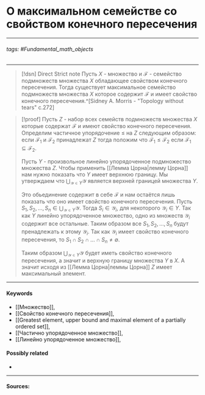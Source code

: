 # О максимальном семействе со свойством конечного пересечения
***
###### tags: #Fundamental_math_objects  
***
>[!dsn] Direct Strict note
>Пусть $X$ - множество и $\mathcal{F}$ - семейство подмножеств множества $X$ обладающее свойством конечного пересечения. Тогда существует максимальное семейство подмножеств множества $X$ которое содержит $\mathcal{F}$ и имеет свойство конечного пересечения.^[Sidney A. Morris - "Topology without tears" c.272]


>[!proof]
>Пусть $Z$ - набор всех семейств подмножеств множества $X$ которые содержат $\mathcal{F}$ и имеют свойство конечного пересечения. Определим частичное упорядочение $\le$ на $Z$ следующим образом: если $\mathcal{F}_{1}$ и $\mathcal{F}_{2}$ принадлежат $Z$ тогда положим что $\mathcal{F}_{1}\le\mathcal{F}_{2}$ если $\mathcal{F}_{1}\subseteq\mathcal{F}_{2}$.
>
>Пусть $Y$ - произвольное линейно упорядоченное подмножество множества $Z$. Чтобы применить [[Лемма Цорна|лемму Цорна]] нам нужно показать что $Y$ имеет верхнюю границу. Мы утверждаем что $\bigcup_{\mathcal{Y}\in Y}\mathcal{Y}$ является верхней границей множества $Y$.
>
>Это обьединение содержит в себе $\mathcal{F}$ и нам остаётся лишь показать что оно имеет свойство конечного пересечения. Пусть $S_{1},S_{2},\dots,S_{n}\in\bigcup_{\mathcal{Y}\in Y}\mathcal{Y}$. Тогда $S_{i}\in\mathcal{Y}_{i}$, для некоторого $\mathcal{Y}_{i}\in Y$. Так как $Y$ линейно упорядоченное множество, одно из множеств $\mathcal{Y}_{i}$ содержит все остальные. Таким образом все $S_{1},S_{2},\dots,S_{n}$ будут пренадлежать к этому $\mathcal{Y}_{i}$. Так как $\mathcal{Y}_{i}$ имеет свойство конечного пересечения, то $S_{1}\cap S_{2}\cap\dots\cap S_{n}\ne\emptyset$. 
>
>Таким образом $\bigcup_{\mathcal{Y}\in Y}\mathcal{Y}$ будет иметь свойство конечного пересечения, а значит и верхную границу множества $Y$ в $X$. А значит исходя из [[Лемма Цорна|леммы Цорна]] $Z$ имеет максимальный элемент.


***
#### Keywords
- [[Множество]],
- [[Свойство конечного пересечения]],
- [[Greatest element, upper bound and maximal element of a partially ordered set]],
- [[Частично упорядоченное множество]],
- [[Линейно упорядоченное множество]],
#### Possibly related
- 
***
#### Sources: